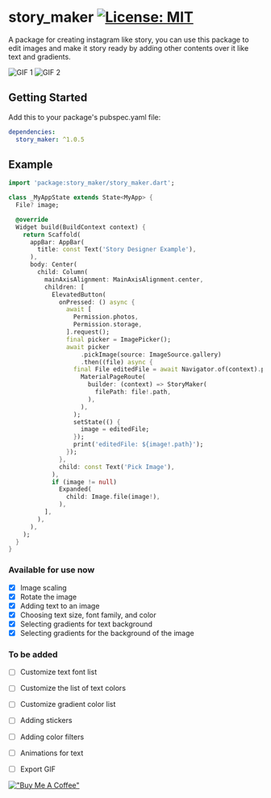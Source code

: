 # story_maker    [![License: MIT](https://img.shields.io/badge/License-MIT-yellow.svg)](https://opensource.org/licenses/MIT)

A package for creating instagram like story, you can use this package to edit images and make it story ready by adding other contents over it like text and gradients.

![GIF 1](https://github.com/NarekManukyan/story_maker/raw/master/showcase1.GIF)
![GIF 2](https://github.com/NarekManukyan/story_maker/raw/master/showcase2.GIF)

## Getting Started

Add this to your package's pubspec.yaml file:

```yaml
dependencies:
  story_maker: ^1.0.5
```

## Example
```dart
import 'package:story_maker/story_maker.dart';

class _MyAppState extends State<MyApp> {
  File? image;

  @override
  Widget build(BuildContext context) {
    return Scaffold(
      appBar: AppBar(
        title: const Text('Story Designer Example'),
      ),
      body: Center(
        child: Column(
          mainAxisAlignment: MainAxisAlignment.center,
          children: [
            ElevatedButton(
              onPressed: () async {
                await [
                  Permission.photos,
                  Permission.storage,
                ].request();
                final picker = ImagePicker();
                await picker
                    .pickImage(source: ImageSource.gallery)
                    .then((file) async {
                  final File editedFile = await Navigator.of(context).push(
                    MaterialPageRoute(
                      builder: (context) => StoryMaker(
                        filePath: file!.path,
                      ),
                    ),
                  );
                  setState(() {
                    image = editedFile;
                  });
                  print('editedFile: ${image!.path}');
                });
              },
              child: const Text('Pick Image'),
            ),
            if (image != null)
              Expanded(
                child: Image.file(image!),
              ),
          ],
        ),
      ),
    );
  }
}

```

### Available for use now
- [x] Image scaling
- [x] Rotate the image
- [x] Adding text to an image
- [x] Choosing text size, font family, and color
- [x] Selecting gradients for text background
- [x] Selecting gradients for the background of the image

### To be added

- [ ] Customize text font list
- [ ] Customize the list of text colors
- [ ] Customize gradient color list
- [ ] Adding stickers
- [ ] Adding color filters
- [ ] Animations for text
- [ ] Export GIF


[!["Buy Me A Coffee"](https://www.buymeacoffee.com/assets/img/custom_images/orange_img.png)](https://www.buymeacoffee.com/narek.manukyan)
